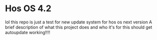 # Hos OS 4.2
lol this repo is just a test for new update system for hos os next version 
A brief description of what this project does and who it's for this should get autoupdate working!!!!
